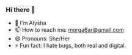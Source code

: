 ### Hi there 👋

- 🚀 I'm Alysha
- 📫 How to reach me: morga6ar@gmail.com
- 😄 Pronouns: She/Her
- ⚡ Fun fact: I hate bugs, both real and digital.
